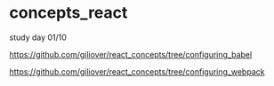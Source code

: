 # concepts_react

study day 01/10



https://github.com/giliover/react_concepts/tree/configuring_babel

https://github.com/giliover/react_concepts/tree/configuring_webpack
